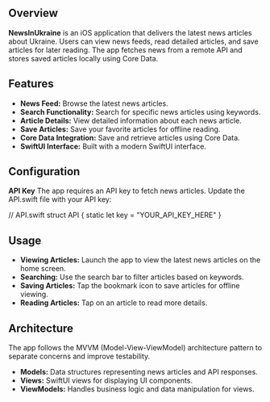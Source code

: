 ## Overview

**NewsInUkraine** is an iOS application that delivers the latest news articles about Ukraine. Users can view news feeds, read detailed articles, and save articles for later reading. The app fetches news from a remote API and stores saved articles locally using Core Data.

## Features

- **News Feed:** Browse the latest news articles.
- **Search Functionality:** Search for specific news articles using keywords.
- **Article Details:** View detailed information about each news article.
- **Save Articles:** Save your favorite articles for offline reading.
- **Core Data Integration:** Save and retrieve articles using Core Data.
- **SwiftUI Interface:** Built with a modern SwiftUI interface.

## Configuration

**API Key**
The app requires an API key to fetch news articles. Update the API.swift file with your API key:

// API.swift
struct API {
    static let key = "YOUR_API_KEY_HERE"
}

## Usage

- **Viewing Articles:** Launch the app to view the latest news articles on the home screen.
- **Searching:** Use the search bar to filter articles based on keywords.
- **Saving Articles:** Tap the bookmark icon to save articles for offline viewing.
- **Reading Articles:** Tap on an article to read more details.

## Architecture

The app follows the MVVM (Model-View-ViewModel) architecture pattern to separate concerns and improve testability.

- **Models:** Data structures representing news articles and API responses.
- **Views:** SwiftUI views for displaying UI components.
- **ViewModels:** Handles business logic and data manipulation for views.
